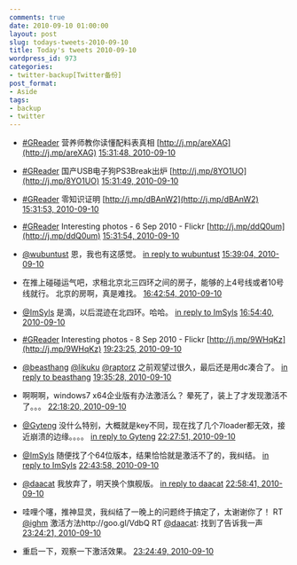 ```yaml
---
comments: true
date: 2010-09-10 01:00:00
layout: post
slug: todays-tweets-2010-09-10
title: Today's tweets 2010-09-10
wordpress_id: 973
categories:
- twitter-backup[Twitter备份]
post_format:
- Aside
tags:
- backup
- twitter
---
```





  * [#GReader](http://search.twitter.com/search?q=%23GReader) 营养师教你读懂配料表真相 [http://j.mp/areXAG](http://j.mp/areXAG) [15:31:48, 2010-09-10](http://twitter.com/gfrog/statuses/24085533836)





  * [#GReader](http://search.twitter.com/search?q=%23GReader) 国产USB电子狗PS3Break出炉 [http://j.mp/8YO1UO](http://j.mp/8YO1UO) [15:31:49, 2010-09-10](http://twitter.com/gfrog/statuses/24085534376)





  * [#GReader](http://search.twitter.com/search?q=%23GReader) 零知识证明 [http://j.mp/dBAnW2](http://j.mp/dBAnW2) [15:31:53, 2010-09-10](http://twitter.com/gfrog/statuses/24085537719)





  * [#GReader](http://search.twitter.com/search?q=%23GReader) Interesting photos -  6 Sep 2010 - Flickr [http://j.mp/ddQ0um](http://j.mp/ddQ0um) [15:31:54, 2010-09-10](http://twitter.com/gfrog/statuses/24085538806)





  * [@wubuntust](http://twitter.com/wubuntust) 恩，我也有这感觉。 [in reply to wubuntust](http://twitter.com/wubuntust/statuses/24085822098) [15:39:04, 2010-09-10](http://twitter.com/gfrog/statuses/24085846691)





  * 在推上碰碰运气吧，求租北京北三四环之间的房子，能够的上4号线或者10号线就行。 北京的房啊，真是难找。 [16:42:54, 2010-09-10](http://twitter.com/gfrog/statuses/24088546852)





  * [@ImSyls](http://twitter.com/ImSyls) 是滴，以后混迹在北四环。哈哈。 [in reply to ImSyls](http://twitter.com/ImSyls/statuses/24088971131) [16:54:40, 2010-09-10](http://twitter.com/gfrog/statuses/24089046826)





  * [#GReader](http://search.twitter.com/search?q=%23GReader) Interesting photos -  8 Sep 2010 - Flickr [http://j.mp/9WHqKz](http://j.mp/9WHqKz) [19:23:25, 2010-09-10](http://twitter.com/gfrog/statuses/24096017989)





  * [@beasthang](http://twitter.com/beasthang) [@likuku](http://twitter.com/likuku) [@raptorz](http://twitter.com/raptorz) 之前观望过很久，最后还是用dc凑合了。 [in reply to beasthang](http://twitter.com/beasthang/statuses/24096483450) [19:35:28, 2010-09-10](http://twitter.com/gfrog/statuses/24096684347)





  * 啊啊啊，windows7 x64企业版有办法激活么？ 晕死了，装上了才发现激活不了。。。 [22:18:20, 2010-09-10](http://twitter.com/gfrog/statuses/24108073033)





  * [@Gyteng](http://twitter.com/Gyteng) 没什么特别，大概就是key不同，现在找了几个7loader都无效，接近崩溃的边缘。。。。 [in reply to Gyteng](http://twitter.com/Gyteng/statuses/24108642421) [22:27:51, 2010-09-10](http://twitter.com/gfrog/statuses/24108857117)





  * [@ImSyls](http://twitter.com/ImSyls) 随便找了个64位版本，结果恰恰就是激活不了的，我纠结。 [in reply to ImSyls](http://twitter.com/ImSyls/statuses/24110020186) [22:43:58, 2010-09-10](http://twitter.com/gfrog/statuses/24110188801)





  * [@daacat](http://twitter.com/daacat) 我放弃了，明天换个旗舰版。 [in reply to daacat](http://twitter.com/daacat/statuses/24111117729) [22:58:41, 2010-09-10](http://twitter.com/gfrog/statuses/24111421890)





  * 哇哩个噻，推神显灵，我纠结了一晚上的问题终于搞定了，太谢谢你了！ RT [@ighm](http://twitter.com/ighm) 激活方法http://goo.gl/VdbQ  RT [@daacat](http://twitter.com/daacat): 找到了告诉我一声 [23:24:21, 2010-09-10](http://twitter.com/gfrog/statuses/24113656687)





  * 重启一下，观察一下激活效果。 [23:24:49, 2010-09-10](http://twitter.com/gfrog/statuses/24113695888)




